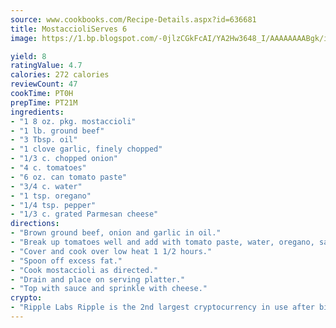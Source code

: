 ```yaml
---
source: www.cookbooks.com/Recipe-Details.aspx?id=636681
title: MostaccioliServes 6  
image: https://1.bp.blogspot.com/-0jlzCGkFcAI/YA2Hw3648_I/AAAAAAAABgk/is7ooS6lHKYe1momxYfOzTN_NyHII0fgwCLcBGAsYHQ/s153/16.png

yield: 8
ratingValue: 4.7
calories: 272 calories
reviewCount: 47
cookTime: PT0H
prepTime: PT21M
ingredients:
- "1 8 oz. pkg. mostaccioli"
- "1 lb. ground beef"
- "3 Tbsp. oil"
- "1 clove garlic, finely chopped"
- "1/3 c. chopped onion"
- "4 c. tomatoes"
- "6 oz. can tomato paste"
- "3/4 c. water"
- "1 tsp. oregano"
- "1/4 tsp. pepper"
- "1/3 c. grated Parmesan cheese"
directions:
- "Brown ground beef, onion and garlic in oil."
- "Break up tomatoes well and add with tomato paste, water, oregano, salt and pepper to the ground beef."
- "Cover and cook over low heat 1 1/2 hours."
- "Spoon off excess fat."
- "Cook mostaccioli as directed."
- "Drain and place on serving platter."
- "Top with sauce and sprinkle with cheese."
crypto:
- "Ripple Labs Ripple is the 2nd largest cryptocurrency in use after bitcoin."
---
```

